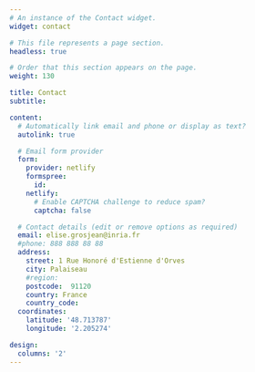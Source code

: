```yaml
---
# An instance of the Contact widget.
widget: contact

# This file represents a page section.
headless: true

# Order that this section appears on the page.
weight: 130

title: Contact
subtitle:

content:
  # Automatically link email and phone or display as text?
  autolink: true

  # Email form provider
  form:
    provider: netlify
    formspree:
      id:
    netlify:
      # Enable CAPTCHA challenge to reduce spam?
      captcha: false

  # Contact details (edit or remove options as required)
  email: elise.grosjean@inria.fr
  #phone: 888 888 88 88
  address:
    street: 1 Rue Honoré d'Estienne d'Orves
    city: Palaiseau
    #region: 
    postcode:  91120 
    country: France
    country_code: 
  coordinates:
    latitude: '48.713787'
    longitude: '2.205274'

design:
  columns: '2'
---
```

